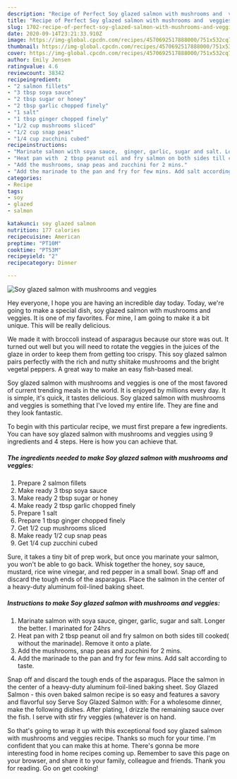 ```yaml
---
description: "Recipe of Perfect Soy glazed salmon with mushrooms and  veggies"
title: "Recipe of Perfect Soy glazed salmon with mushrooms and  veggies"
slug: 1702-recipe-of-perfect-soy-glazed-salmon-with-mushrooms-and-veggies
date: 2020-09-14T23:21:33.910Z
image: https://img-global.cpcdn.com/recipes/4570692517888000/751x532cq70/soy-glazed-salmon-with-mushrooms-and-veggies-recipe-main-photo.jpg
thumbnail: https://img-global.cpcdn.com/recipes/4570692517888000/751x532cq70/soy-glazed-salmon-with-mushrooms-and-veggies-recipe-main-photo.jpg
cover: https://img-global.cpcdn.com/recipes/4570692517888000/751x532cq70/soy-glazed-salmon-with-mushrooms-and-veggies-recipe-main-photo.jpg
author: Emily Jensen
ratingvalue: 4.6
reviewcount: 38342
recipeingredient:
- "2 salmon fillets"
- "3 tbsp soya sauce"
- "2 tbsp sugar or honey"
- "2 tbsp garlic chopped finely"
- "1 salt"
- "1 tbsp ginger chopped finely"
- "1/2 cup mushrooms sliced"
- "1/2 cup snap peas"
- "1/4 cup zucchini cubed"
recipeinstructions:
- "Marinate salmon with soya sauce,  ginger, garlic, sugar and salt. Longer the better. I marinated for 24hrs"
- "Heat pan with  2 tbsp peanut oil and fry salmon on both sides till cooked( without the marinade). Remove it onto a plate."
- "Add the mushrooms, snap peas and zucchini for 2 mins."
- "Add the marinade to the pan and fry for few mins. Add salt according to taste."
categories:
- Recipe
tags:
- soy
- glazed
- salmon

katakunci: soy glazed salmon 
nutrition: 177 calories
recipecuisine: American
preptime: "PT10M"
cooktime: "PT53M"
recipeyield: "2"
recipecategory: Dinner

---
```



![Soy glazed salmon with mushrooms and  veggies](https://img-global.cpcdn.com/recipes/4570692517888000/751x532cq70/soy-glazed-salmon-with-mushrooms-and-veggies-recipe-main-photo.jpg)

Hey everyone, I hope you are having an incredible day today. Today, we're going to make a special dish, soy glazed salmon with mushrooms and  veggies. It is one of my favorites. For mine, I am going to make it a bit unique. This will be really delicious.

We made it with broccoli instead of asparagus because our store was out. It turned out well but you will need to rotate the veggies in the juices of the glaze in order to keep them from getting too crispy. This soy glazed salmon pairs perfectly with the rich and nutty shiitake mushrooms and the bright vegetal peppers. A great way to make an easy fish-based meal.

Soy glazed salmon with mushrooms and  veggies is one of the most favored of current trending meals in the world. It is enjoyed by millions every day. It is simple, it's quick, it tastes delicious. Soy glazed salmon with mushrooms and  veggies is something that I've loved my entire life. They are fine and they look fantastic.


To begin with this particular recipe, we must first prepare a few ingredients. You can have soy glazed salmon with mushrooms and  veggies using 9 ingredients and 4 steps. Here is how you can achieve that.

<!--inarticleads1-->

##### The ingredients needed to make Soy glazed salmon with mushrooms and  veggies:

1. Prepare 2 salmon fillets
1. Make ready 3 tbsp soya sauce
1. Make ready 2 tbsp sugar or honey
1. Make ready 2 tbsp garlic chopped finely
1. Prepare 1 salt
1. Prepare 1 tbsp ginger chopped finely
1. Get 1/2 cup mushrooms sliced
1. Make ready 1/2 cup snap peas
1. Get 1/4 cup zucchini cubed


Sure, it takes a tiny bit of prep work, but once you marinate your salmon, you won&#39;t be able to go back. Whisk together the honey, soy sauce, mustard, rice wine vinegar, and red pepper in a small bowl. Snap off and discard the tough ends of the asparagus. Place the salmon in the center of a heavy-duty aluminum foil-lined baking sheet. 

<!--inarticleads2-->

##### Instructions to make Soy glazed salmon with mushrooms and  veggies:

1. Marinate salmon with soya sauce,  ginger, garlic, sugar and salt. Longer the better. I marinated for 24hrs
1. Heat pan with  2 tbsp peanut oil and fry salmon on both sides till cooked( without the marinade). Remove it onto a plate.
1. Add the mushrooms, snap peas and zucchini for 2 mins.
1. Add the marinade to the pan and fry for few mins. Add salt according to taste.


Snap off and discard the tough ends of the asparagus. Place the salmon in the center of a heavy-duty aluminum foil-lined baking sheet. Soy Glazed Salmon - this oven baked salmon recipe is so easy and features a savory and flavorful soy Serve Soy Glazed Salmon with: For a wholesome dinner, make the following dishes. After plating, I drizzle the remaining sauce over the fish. I serve with stir fry veggies (whatever is on hand. 

So that's going to wrap it up with this exceptional food soy glazed salmon with mushrooms and  veggies recipe. Thanks so much for your time. I'm confident that you can make this at home. There's gonna be more interesting food in home recipes coming up. Remember to save this page on your browser, and share it to your family, colleague and friends. Thank you for reading. Go on get cooking!
